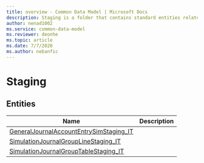 ```yaml
---
title: overview - Common Data Model | Microsoft Docs
description: Staging is a folder that contains standard entities related to the Common Data Model.
author: nenad1002
ms.service: common-data-model
ms.reviewer: deonhe
ms.topic: article
ms.date: 7/7/2020
ms.author: nebanfic
---
```


# Staging


## Entities

|Name|Description|
|---|---|
|[GeneralJournalAccountEntrySimStaging_IT](GeneralJournalAccountEntrySimStaging_IT.md)||
|[SimulationJournalGroupLineStaging_IT](SimulationJournalGroupLineStaging_IT.md)||
|[SimulationJournalGroupTableStaging_IT](SimulationJournalGroupTableStaging_IT.md)||
